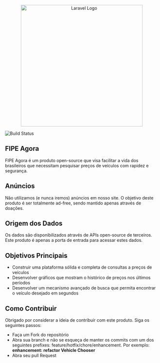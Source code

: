 <p align="center"><a href="https://fipeagora.com.br" target="_blank"><img src="https://i.imgur.com/nfCScY5.png" width="400" alt="Laravel Logo"></a></p>

![Build Status](https://app.chipperci.com/projects/c1909657-4fd2-43e9-9d23-28164a2cbf0c/status/main)

## FIPE Agora

FIPE Agora é um produto open-source que visa facilitar a vida dos brasileiros que necessitam pesquisar preços de veículos com rapidez e segurança.

## Anúncios

Não utilizamos (e nunca iremos) anúncios em nosso site. O objetivo deste produto é ser totalmente ad-free, sendo mantido apenas através de doações.

## Origem dos Dados

Os dados são disponibilizados através de APIs open-source de terceiros. Este produto é apenas a porta de entrada para acessar estes dados.

## Objetivos Principais

- Construir uma plataforma sólida e completa de consultas a preços de veículos
- Desenvolver gráficos que mostram o histórico de preços nos últimos períodos
- Desenvolver um mecanismo avançado de busca que permita encontrar o veículo desejado em segundos

## Como Contribuir

Obrigado por considerar a ideia de contribuir com este produto. Siga os seguintes passos:

- Faça um Fork do repositório
- Abra sua branch e não se esqueça de manter os commits com um dos seguintes prefixes: feature/hotfix/chore/enhancement. Por exemplo: **enhancement: refactor Vehicle Chooser**
- Abra seu pull Request
